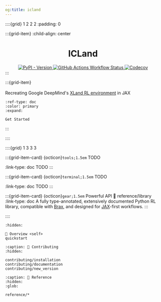 ```yaml
---
og:title: icland
---
```


::::{grid} 1 2 2 2
:padding: 0

:::{grid-item}
:child-align: center
<div align="center">
    <h1>ICLand</h1>
    <a href="https://pypi.org/project/icland/">
        <img alt="PyPI - Version" src="https://img.shields.io/pypi/v/icland?style=flat-square&logo=pypi&logoColor=white&color=blue">
    </a>
    <a href="https://github.com/lysj-cpu/icland/actions/workflows/tests.yml">
        <img alt="GitHub Actions Workflow Status" src="https://img.shields.io/github/actions/workflow/status/lysj-cpu/icland/tests.yml?style=flat-square&logo=github">
    </a>
    <a href="https://app.codecov.io/github/lysj-cpu/icland">
        <img alt="Codecov" src="https://img.shields.io/codecov/c/github/lysj-cpu/icland?style=flat-square&logo=codecov">
    </a>
</div>
:::

:::{grid-item}
\
\
Recreating Google DeepMind's [XLand RL environment](https://deepmind.google/discover/blog/generally-capable-agents-emerge-from-open-ended-play/) in JAX

```{button-ref} quickstart
:ref-type: doc
:color: primary
:expand:

Get Started
```
:::

::::

::::{grid} 1 3 3 3

:::{grid-item-card} {octicon}`tools;1.5em` TODO
<!-- :link: filters/index -->
:link-type: doc
TODO
:::

:::{grid-item-card} {octicon}`terminal;1.5em` TODO
<!-- :link: reference/command-line -->
:link-type: doc
TODO
:::

:::{grid-item-card} {octicon}`gear;1.5em` Powerful API
:link: reference/library
:link-type: doc
A fully type-annotated, extensively documented Python RL library, compatible with [Brax](https://github.com/google/brax), and designed for [JAX](http://jax.readthedocs.io/)-first workflows.
:::

::::


```{toctree}
:hidden:

🔎 Overview <self>
quickstart
```
```{toctree}
:caption: 🔨 Contributing
:hidden:

contributing/installation
contributing/documentation
contributing/new_version
```
```{toctree}
:caption: 📖 Reference
:hidden:
:glob:

reference/*
```
